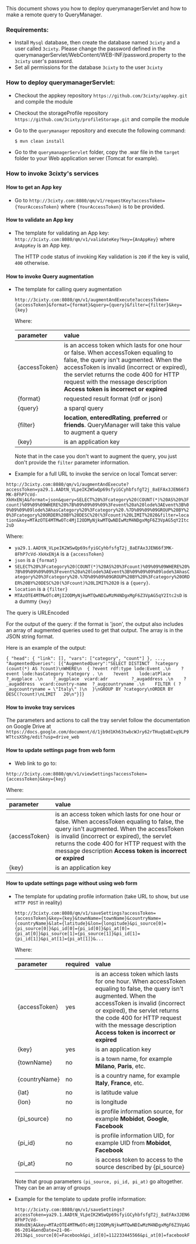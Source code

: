 This document shows you how to deploy querymanagerServlet and how to make a remote query to QueryManager.

### Requirements:
- Install ```Mysql``` database, then create the database named `3cixty` and a user called `3cixty`.
  Please change the password defined in the querymanagerServlet/WebContent/WEB-INF/password.property to
  the `3cixty` user's password.
- Set all permissions for the database `3cixty` to the user `3cixty`

### How to deploy querymanagerServlet:

- Checkout the appkey repository ```https://github.com/3cixty/appkey.git``` and compile the module

- Checkout the storageProfile repository ```https://github.com/3cixty/profileStorage.git``` and compile the module

- Go to the ```querymanager``` repository and execute the following command:
  ```
  $ mvn clean install
  ```

- Go to the ```querymanagerServlet``` folder, copy the .war file in the ```target``` folder to your Web application server (Tomcat for example).

### How to invoke 3cixty's services
 
#### How to get an App key

- Go to ```http://3cixty.com:8080/qm/v1/requestKey?accessToken={YourAccessToken}``` where `{YourAccessToken}` is to be provided.

#### How to validate an App key

- The template for validating an App key:
 `http://3cixty.com:8080/qm/v1/validateKey?key={AnAppKey}` where `AnAppKey` is an App key.
 
  The HTTP code status of invoking Key validation is `200` if the key is valid, `400` otherwise.
  
#### How to invoke Query augmentation

- The template for calling query augmentation
  ```
  http://3cixty.com:8080/qm/v1/augmentAndExecute?accessToken={accessToken}&format={format}&query={query}&filter={filter}&key={key}
  ```

  Where:
  
  |parameter|value|
  |:---------|:-----|
  |{accessToken}|is an access token which lasts for one hour or false. When accessToken equaling to false, the query isn't augmented. When the accessToken is invalid (incorrect or expired), the servlet returns the code 400 for HTTP request with the message description **Access token is incorrect or expired** |
  |{format}|requested result format (rdf or json)|
  |{query}|a sparql query|
  |{filter}|**location**, **enteredRating**, **preferred** or **friends**. QueryManager will take this value to augment a query|
  |{key}|is an application key|
  
  
  Note that in the case you don't want to augment the query, you just don't provide the `filter` parameter information.
  
- Example for a full URL to invoke the service on local Tomcat server:

` http://3cixty.com:8080/qm/v1/augmentAndExecute?accessToken=ya29.1.AADtN_VLpeIK2WSwQp69sfyiGCyhbfsfgT2j_8aEFAx3JEN66f3MK-8FhP7cVd-XkHxENjA&format=json&query=SELECT%20%3Fcategory%20(COUNT(*)%20AS%20%3Fcount)%09%09%09WHERE%20%7B%09%09%09%09%3Fevent%20a%20lode%3AEvent%3B%09%09%09%09lode%3AhasCategory%20%3Fcategory%20.%7D%09%09%09GROUP%20BY%20%3Fcategory%20ORDER%20BY%20DESC%20(%3Fcount)%20LIMIT%2020&filter=location&key=MTAzOTE4MTMwOTc4MjI2ODMyNjkwMTQwNDIwMzM4NDgxMgF6Z3VpAG5qY2Itc2sD
`
 
  Where:
  - `ya29.1.AADtN_VLpeIK2WSwQp69sfyiGCyhbfsfgT2j_8aEFAx3JEN66f3MK-8FhP7cVd-XkHxENjA` is a `{accessToken}`
  - `json` is a `{format}`
  - `SELECT%20%3Fcategory%20(COUNT(*)%20AS%20%3Fcount)%09%09%09WHERE%20%7B%09%09%09%09%3Fevent%20a%20lode%3AEvent%3B%09%09%09%09lode%3AhasCategory%20%3Fcategory%20.%7D%09%09%09GROUP%20BY%20%3Fcategory%20ORDER%20BY%20DESC%20(%3Fcount)%20LIMIT%2020` is a `{query}`.
  - `location` is a `{filter}`
  - `MTAzOTE4MTMwOTc4MjI2ODMyNjkwMTQwNDIwMzM4NDgxMgF6Z3VpAG5qY2Itc2sD` is a dummy `{key}`
  
  The query is URLEncoded
 
  For the output of the query: if the format is 'json', the output also includes an array of augmented queries used to get that output. The array is in the JSON string format.

  Here is an example of the output:
  
  ```
  { "head": { "link": [], "vars": ["category", "count"] }, ..., "AugmentedQueries": [{"AugmentedQuery":"SELECT DISTINCT  ?category (count(*) AS ?count)\nWHERE\n  { ?event rdf:type lode:Event .\n    ?event lode:hasCategory ?category . \n    ?event    lode:atPlace        ?_augplace .\n    ?_augplace  vcard:adr         ?_augaddress .\n    ?_augaddress  vcard:country-name  ?_augcountryname .\n    FILTER ( ?_augcountryname = \"Italy\" )\n  }\nGROUP BY ?category\nORDER BY DESC(?count)\nLIMIT   20\n"}]}
  ```
 
#### How to invoke tray services


  
  The parameters and actions to call the tray servlet follow the documentation on Google Drive at ```https://docs.google.com/document/d/1jb9d1Kh63twbcWJry62rTHuqQaBIxq9LP9WTtcsXShg/edit?usp=drive_web```

  
#### How to update settings page from web form

-  Web link to go to:
  ```
  http://3cixty.com:8080/qm/v1/viewSettings?accessToken={accessToken}&key={key}
  ```
  Where:
  
  |parameter|value|
  |:---------|:-----|
  |{accessToken}|is an access token which lasts for one hour or false. When accessToken equaling to false, the query isn't augmented. When the accessToken is invalid (incorrect or expired), the servlet returns the code 400 for HTTP request with the message description **Access token is incorrect or expired** |
  |{key}|is an application key|

#### How to update settings page without using web form
- The template for updating profile information (take URL to show, but use `HTTP POST` in reality)
  ```
  http://3cixty.com:8080/qm/v1/saveSettings?accessToken={accessToken}&key={key}&townName={townName}&countryName={countryName}&lat={latitude}&lon={longitude}&pi_source[0]={pi_source[0]}&pi_id[0]={pi_id[0]}&pi_at[0]={pi_at[0]}&pi_source[1]={pi_source[1]}&pi_id[1]={pi_id[1]}&pi_at[1]={pi_at[1]}&...
  ```

  Where:
  
  |parameter|required|value|
  |:---------|:-----|:-----|
  |{accessToken}| yes| is an access token which lasts for one hour. When accessToken equaling to false, the query isn't augmented. When the accessToken is invalid (incorrect or expired), the servlet returns the code 400 for HTTP request with the message description **Access token is incorrect or expired** |
  |{key}| yes|is an application key|
  |{townName}| no| is a town name, for example **Milano**, **Paris**, etc.|
  |{countryName}| no| is a country name, for example **Italy**, **France**, etc.|
  |{lat}| no| is latitude value|
  |{lon}| no|is longitude|
  |{pi_source}| no| is profile information source, for example **Mobidot**, **Google**, **Facebook**|
  |{pi_id}| no| is profile information UID, for example UID from **Mobidot**, **Facebook**|
  |{pi_at}| no| is access token to access to the source described by {pi_source}|
  
  Note that group parameters `(pi_source, pi_id, pi_at)` go altogether. They can be an array of groups 

- Example for the template to update profile information:
  ```
  http://3cixty.com:8080/qm/v1/saveSettings?accessToken=ya29.1.AADtN_VLpeIK2WSwQp69sfyiGCyhbfsfgT2j_8aEFAx3JEN66f3MK-8FhP7cVd-XkHxENjA&key=MTAzOTE4MTMwOTc4MjI2ODMyNjkwMTQwNDIwMzM4NDgxMgF6Z3VpAG5qY2Itc2sD&townName=Milano&countryName=Italy&lat=2.12345&lon=46.1234&startDate=18-06-2014&endDate=21-06-2013&pi_source[0]=Facebook&pi_id[0]=112233445566&pi_at[0]=facebookFakeAccessToken&pi_source[1]=Mobidot&pi_id[1]=nguyen&pi_at[1]=fakeMobidotAccessToken
  ```
